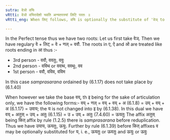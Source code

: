 ```yaml
---
sutra: वेञो वयिः
vRtti: वेञो वयिरादेशो भवति अन्यतरस्यां लिटि परतः ॥
vRtti_eng: When लिट् follows, वयि is optionally the substitute of 'वेञ् to weave.'

---
```

In the Perfect tense thus we have two roots: Let us first take वेञ्. Then we have regulary वे + लिट् = वे + णल् = ववौ. The roots in ए, ऐ and ओ are treated like roots ending in आ thus :-

- 3rd person - ववौ, ववतुः, ववुः
- 2nd person - वविथ or ववाथ, ववथुः, वव
- 1st person - ववौ, वविव, वविम  

In this case _samprasarana_ ordained by (6.1.17) does not take place by (6.1.40)

When however we take the base वय्, th इ being for the sake of articulation only, we have the following forms:- वय् + णल् = वय् + वय् + अ (6.1.8) = उय् + वय् + अ (6.1.17) = उवाय; the य is not changed into इ by (6.1.38). In this dual we have वय् + अतुस् = उय् + अतुः (6.1.15) = उ + उय् + अतुः (7.4.60) = ऊयतुः The affix अतुस् being कित् affix by rule (1.2.5) there is _samprasarana_ before reduplication. Thus we have उयाय, ऊयतुः, ऊयुः. Further by rule (6.1.39) before कित् affixes व may be optionally substituted for य, i. e., ऊयतुः or ऊवतुः and ऊयुः or ऊवुः